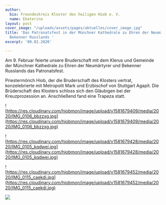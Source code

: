 ```yaml
---
author:
  bio: Freundeskreis Kloster des heiligen Hiob e. V.
  name: Ekaterina
layout: post
cover_image: "/uploads/assets/pages/aktuelles/cover_image.jpg"
title: 'Das Patronatsfest in der Münchner Kathedrale zu Ehren der Neumärtyrer und
  Bekenner Russlands '
excerpt: '09.02.2020'

---
```

Am 9. Februar feierte unsere Bruderschaft mit dem Klerus und Gemeinde der Münchner Kathedrale zu Ehren der Neumärtyrer und Bekenner Russlands das Patronatsfest.

Priestermönch Hiob, der die Bruderschaft des Klosters vertrat, konzelebrierte mit Metropolit Mark und Erzbischof von Stuttgart Agapit. Die Brüderschaft des Klosters schloss sich den Gläubigen bei der Kreuzprozession an. Anschließend fand eine Trapeza statt.

![https://res.cloudinary.com/hiobmon/image/upload/v1581679409/media/2020/IMG_0106_bbzzxg.jpg](https://res.cloudinary.com/hiobmon/image/upload/v1581679409/media/2020/IMG_0106_bbzzxg.jpg)

![https://res.cloudinary.com/hiobmon/image/upload/v1581679428/media/2020/IMG_0105_kqdwej.jpg](https://res.cloudinary.com/hiobmon/image/upload/v1581679428/media/2020/IMG_0105_kqdwej.jpg)

![https://res.cloudinary.com/hiobmon/image/upload/v1581679452/media/2020/IMG_0115_caekdi.jpg](https://res.cloudinary.com/hiobmon/image/upload/v1581679452/media/2020/IMG_0115_caekdi.jpg)

![](https://res.cloudinary.com/hiobmon/image/upload/v1581679472/media/2020/IMG_0102_sq52va.jpg)